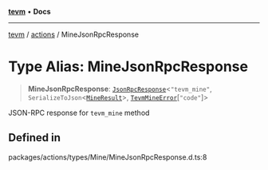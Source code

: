 [**tevm**](../../README.md) • **Docs**

***

[tevm](../../modules.md) / [actions](../README.md) / MineJsonRpcResponse

# Type Alias: MineJsonRpcResponse

> **MineJsonRpcResponse**: [`JsonRpcResponse`](../../index/type-aliases/JsonRpcResponse.md)\<`"tevm_mine"`, `SerializeToJson`\<[`MineResult`](../../index/type-aliases/MineResult.md)\>, [`TevmMineError`](../../index/type-aliases/TevmMineError.md)\[`"code"`\]\>

JSON-RPC response for `tevm_mine` method

## Defined in

packages/actions/types/Mine/MineJsonRpcResponse.d.ts:8
